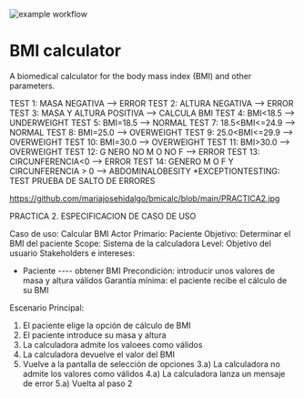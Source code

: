 ![example workflow](https://github.com/jmhorcas/bmicalc/actions/workflows/maven.yml/badge.svg)

# BMI calculator
A biomedical calculator for the body mass index (BMI) and other parameters.

TEST 1: MASA NEGATIVA --> ERROR
TEST 2: ALTURA NEGATIVA --> ERROR
TEST 3: MASA Y ALTURA POSITIVA --> CALCULA BMI
TEST 4: BMI<18.5 --> UNDERWEIGHT
TEST 5: BMI=18.5 --> NORMAL
TEST 7: 18.5<BMI<=24.9 --> NORMAL
TEST 8: BMI=25.0 --> OVERWEIGHT
TEST 9: 25.0<BMI<=29.9 --> OVERWEIGHT
TEST 10: BMI=30.0 --> OVERWEIGHT
TEST 11: BMI>30.0 --> OVERWEIGHT
TEST 12: G NERO NO M O NO F --> ERROR 
TEST 13: CIRCUNFERENCIA<0 --> ERROR
TEST 14: GENERO M O F Y CIRCUNFERENCIA > 0 --> ABDOMINALOBESITY 
*EXCEPTIONTESTING: TEST PRUEBA DE SALTO DE ERRORES


https://github.com/mariajosehidalgo/bmicalc/blob/main/PRACTICA2.jpg


PRACTICA 2. ESPECIFICACION DE CASO DE USO

Caso de uso: Calcular BMI 
Actor Primario: Paciente
Objetivo: Determinar el BMI del paciente
Scope: Sistema de la calculadora
Level: Objetivo del usuario
Stakeholders e intereses:
-	Paciente ---- obtener BMI
Precondición: introducir unos valores de masa y altura válidos
Garantía mínima: el paciente recibe el cálculo de su BMI

Escenario Principal:
1)	El paciente elige la opción de cálculo de BMI
2)	El paciente introduce su masa y altura
3)	La calculadora admite los valoees como válidos
4)	La calculadora devuelve el valor del BMI
5)	Vuelve a la pantalla de selección de opciones
	3.a) La calculadora no admite los valores como válidos
	4.a) La calculadora lanza un mensaje de error 
	5.a) Vuelta al paso 2






